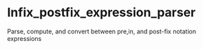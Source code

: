 # Infix_postfix_expression_parser
Parse, compute, and convert between pre,in, and post-fix notation expressions
